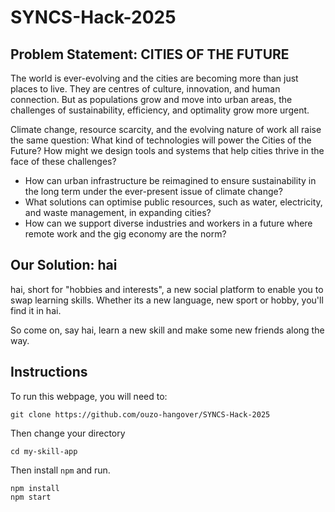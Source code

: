 # SYNCS-Hack-2025

## Problem Statement: CITIES OF THE FUTURE

The world is ever-evolving and the cities are becoming more than just places to live. They are centres of culture, innovation, and human connection. But as populations grow and move into urban areas, the challenges of sustainability, efficiency, and optimality grow more urgent.

Climate change, resource scarcity, and the evolving nature of work all raise the same question: What kind of technologies will power the Cities of the Future? How might we design tools and systems that help cities thrive in the face of these challenges?
 
- How can urban infrastructure be reimagined to ensure sustainability in the long term under the ever-present issue of climate change?
- What solutions can optimise public resources, such as water, electricity, and waste management, in expanding cities?
- How can we support diverse industries and workers in a future where remote work and the gig economy are the norm?

## Our Solution: hai
hai, short for "hobbies and interests", a new social platform to enable you to swap learning skills. Whether its a new language, new sport or hobby, you'll find it in hai.

So come on, say hai, learn a new skill and make some new friends along the way.

## Instructions
To run this webpage, you will need to:
```
git clone https://github.com/ouzo-hangover/SYNCS-Hack-2025
```

Then change your directory
```
cd my-skill-app
```

Then install `npm` and run.
```
npm install
npm start
```